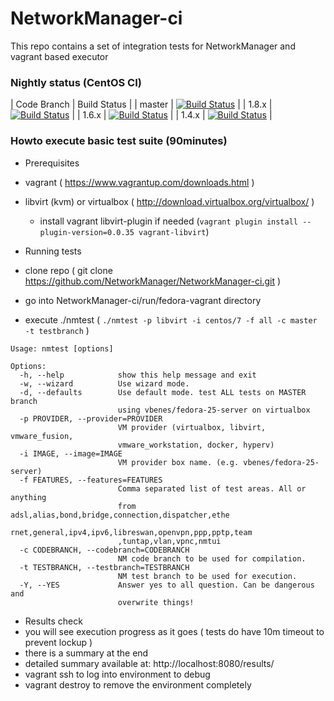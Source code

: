 # NetworkManager-ci
This repo contains a set of integration tests for NetworkManager and vagrant based executor

### Nightly status (CentOS CI)
| Code Branch | Build Status |
| master |  [![Build Status](https://ci.centos.org/buildStatus/icon?job=NetworkManager-master)](https://ci.centos.org/view/NetworkManager/job/NetworkManager-master/) |
| 1.8.x | [![Build Status](https://ci.centos.org/view/NetworkManager/job/NetworkManager-nm-1-8/badge/icon)](https://ci.centos.org/view/NetworkManager/job/NetworkManager-nm-1-8/) |
| 1.6.x | [![Build Status](https://ci.centos.org/buildStatus/icon?job=NetworkManager-nm-1-6)](https://ci.centos.org/view/NetworkManager/job/NetworkManager-nm-1-6/) |
| 1.4.x | [![Build Status](https://ci.centos.org/buildStatus/icon?job=NetworkManager-nm-1-4)](https://ci.centos.org/view/NetworkManager/job/NetworkManager-nm-1-4/) |
### Howto execute basic test suite (90minutes)

* Prerequisites
 * vagrant ( https://www.vagrantup.com/downloads.html )
 * libvirt (kvm) or virtualbox ( http://download.virtualbox.org/virtualbox/ )
   * install vagrant libvirt-plugin if needed (```vagrant plugin install --plugin-version=0.0.35 vagrant-libvirt```)

* Running tests
 * clone repo ( git clone https://github.com/NetworkManager/NetworkManager-ci.git )
 * go into NetworkManager-ci/run/fedora-vagrant directory
 * execute ./nmtest ( ```./nmtest -p libvirt -i centos/7 -f all -c master -t testbranch``` )

```
Usage: nmtest [options]

Options:
  -h, --help            show this help message and exit
  -w, --wizard          Use wizard mode.
  -d, --defaults        Use default mode. test ALL tests on MASTER branch
                        using vbenes/fedora-25-server on virtualbox
  -p PROVIDER, --provider=PROVIDER
                        VM provider (virtualbox, libvirt, vmware_fusion,
                        vmware_workstation, docker, hyperv)
  -i IMAGE, --image=IMAGE
                        VM provider box name. (e.g. vbenes/fedora-25-server)
  -f FEATURES, --features=FEATURES
                        Comma separated list of test areas. All or anything
                        from adsl,alias,bond,bridge,connection,dispatcher,ethe
                        rnet,general,ipv4,ipv6,libreswan,openvpn,ppp,pptp,team
                        ,tuntap,vlan,vpnc,nmtui
  -c CODEBRANCH, --codebranch=CODEBRANCH
                        NM code branch to be used for compilation.
  -t TESTBRANCH, --testbranch=TESTBRANCH
                        NM test branch to be used for execution.
  -Y, --YES             Answer yes to all question. Can be dangerous and
                        overwrite things!
```

* Results check
 * you will see execution progress as it goes ( tests do have 10m timeout to prevent lockup ) 
 * there is a summary at the end
 * detailed summary available at: http://localhost:8080/results/
 * vagrant ssh to log into environment to debug
 * vagrant destroy to remove the environment completely
